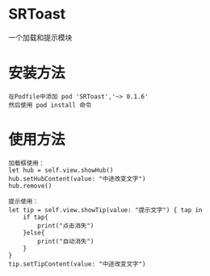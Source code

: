 # SRToast
一个加载和提示模块

# 安装方法
    在Podfile中添加 pod 'SRToast','~> 0.1.6'
    然后使用 pod install 命令
    
# 使用方法
    加载框使用：
    let hub = self.view.showHub()
    hub.setHubContent(value: "中途改变文字")
    hub.remove()

    提示使用：
    let tip = self.view.showTip(value: "提示文字") { tap in
        if tap{
            print("点击消失")
        }else{
            print("自动消失")
        }
    }
    tip.setTipContent(value: "中途改变文字")

